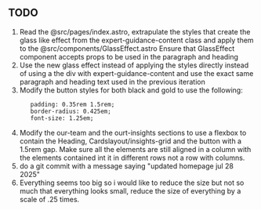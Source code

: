 ## TODO

1. Read the @src/pages/index.astro, extrapulate the styles that create the glass like effect
   from the expert-guidance-content class and apply them to the @src/components/GlassEffect.astro
   Ensure that GlassEffect component accepts
   props to be used in the paragraph and heading
2. Use the new glass effect instead of applying the styles directly instead of using a the div with expert-guidance-content
   and use the exact same paragraph and heading text used in the previous iteration
3. Modify the button styles for both black and gold to use the following:
   ```
      padding: 0.35rem 1.5rem;
      border-radius: 0.425em;
      font-size: 1.25em;
   ```
4. Modify the our-team and the ourt-insights sections to use a flexbox to contain the Heading, Cardslayout/insights-grid
   and the button with a 1.5rem gap. Make sure all the elements are still aligned in a column with the elements
   contained int it in different rows not a row with columns.
5. do a git commit with a message saying "updated homepage jul 28 2025"
6. Everything seems too big so i would like to reduce the size but not so much that everything looks small,
   reduce the size of everything by a scale of .25 times.
